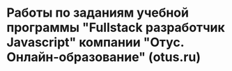 # Работы по заданиям учебной программы "Fullstack разработчик Javascript" компании "Отус. Онлайн-образование" (otus.ru)
